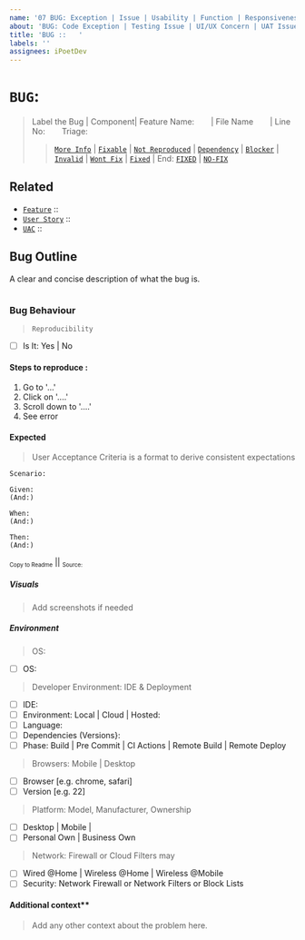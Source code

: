 ```yaml
---
name: '07 BUG: Exception | Issue | Usability | Function | Responsiveness'
about: 'BUG: Code Exception | Testing Issue | UI/UX Concern | UAT Issue'
title: 'BUG ::   '
labels: ''
assignees: iPoetDev
---
```


# **`BUG`**:

> Label the Bug | Component| Feature Name: _`   `_ | File Name _`   `_ | Line No: _`   `_
> Triage:
>
> > [`More Info`](https://github.com/iPoetDev/P4Template/labels/TRIAGE%3A%20More%20Information) | [`Fixable`](https://github.com/iPoetDev/P4Template/labels/TRIAGE%3A%20Fixable) | [`Not Reproduced`](https://github.com/iPoetDev/P4Template/labels/TRIAGE%3A%20Not%20Reproduced) | [`Dependency`](https://github.com/iPoetDev/P4Template/labels/TRIAGE%3A%20Dependency%3A%20Update) | [`Blocker`](https://github.com/iPoetDev/P4Template/labels/TRIAGE%3A%20Dependency%3A%20Blocker) | [`Invalid`](https://github.com/iPoetDev/P4Template/labels/TRIAGE%3A%20Invalid) | [`Wont Fix`](https://github.com/iPoetDev/P4Template/labels/TRIAGE%3A%20WontFix) | [`Fixed`](https://github.com/iPoetDev/P4Template/labels/TRIAGE%3A%20Fixed) |
> > End: [`FIXED`](https://github.com/iPoetDev/P4Template/labels/FIXES%3A%20Found%20Bugs%20%7C%20Issues%20%7C%20Full%20Triage) | [`NO-FIX`](https://github.com/iPoetDev/P4Template/labels/NO-FIXES%3A%20Won%27t%20Fix%20Bug%20%7C%20Issues%20%7C%20Full%20Triage)

## Related

-   [`Feature`]() :: `     `
-   [`User Story`]() :: `     `
-   [`UAC`]() :: `     `

## Bug Outline

A clear and concise description of what the bug is.

```

```

### Bug Behaviour

> `Reproducibility`

-   [ ] Is It: Yes | No

#### Steps to reproduce :

1. Go to '...'
2. Click on '....'
3. Scroll down to '....'
4. See error

#### Expected

> User Acceptance Criteria is a format to derive consistent expectations

```
Scenario:

Given:
(And:)

When:
(And:)

Then:
(And:)
```

<small><sub>Copy to Readme</sub></small> || <small><sub>Source: []()</sub></small>

##### Visuals

> Add screenshots if needed

##### Environment

> OS:

-   [ ] OS:

> Developer Environment: IDE & Deployment

-   [ ] IDE:
-   [ ] Environment: Local | Cloud | Hosted:
-   [ ] Language:
-   [ ] Dependencies (Versions}:
-   [ ] Phase: Build | Pre Commit | CI Actions | Remote Build | Remote Deploy

> Browsers: Mobile | Desktop

-   [ ] Browser [e.g. chrome, safari]
-   [ ] Version [e.g. 22]

> Platform: Model, Manufacturer, Ownership

-   [ ] Desktop | Mobile |
-   [ ] Personal Own | Business Own

> Network: Firewall or Cloud Filters may

-   [ ] Wired @Home | Wireless @Home | Wireless @Mobile
-   [ ] Security: Network Firewall or Network Filters or Block Lists

#### Additional context\*\*

> Add any other context about the problem here.
